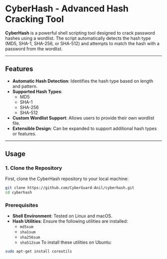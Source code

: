 # CyberHash - Advanced Hash Cracking Tool

**CyberHash** is a powerful shell scripting tool designed to crack password hashes using a wordlist. The script automatically detects the hash type (MD5, SHA-1, SHA-256, or SHA-512) and attempts to match the hash with a password from the wordlist.

---

## Features
- **Automatic Hash Detection**: Identifies the hash type based on length and pattern.
- **Supported Hash Types**:
  - MD5
  - SHA-1
  - SHA-256
  - SHA-512
- **Custom Wordlist Support**: Allows users to provide their own wordlist file.
- **Extensible Design**: Can be expanded to support additional hash types or features.

---

## **Usage**

### **1. Clone the Repository**
First, clone the CyberHash repository to your local machine:
```bash
git clone https://github.com/CyberGuard-Anil/cyberhash.git
cd cyberhash  
```
### Prerequisites
- **Shell Environment**: Tested on Linux and macOS.
- **Hash Utilities**: Ensure the following utilities are installed:
  - `md5sum`
  - `sha1sum`
  - `sha256sum`
  - `sha512sum`
To install these utilities on Ubuntu:
```bash
sudo apt-get install coreutils





